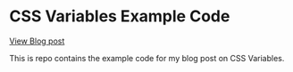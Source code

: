 # CSS Variables Example Code

[View Blog post](https://medium.com/p/62eba9e30e97)

This is repo contains the example code for my blog post on CSS Variables.
